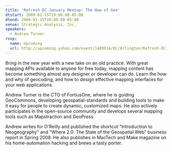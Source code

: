 ```yaml
---
title: 'Refresh DC January Meetup: The How of Geo'
dtstart: 2009-01-15T19:00:00-05:00
dtend: 2009-01-15T20:00:00-05:00
venue: Strategic Analysis, Inc.
speakers:
  - Andrew Turner
rsvp:
  name: Upcoming
  url: http://upcoming.yahoo.com/event/1489914/DC/Arlington/Refresh-DC-January-Meetup-The-How-of-Geo/Strategic-Analysis-Inc/
---
```


Bring in the new year with a new take on an old practice. With great mapping APIs available to anyone for free today, mapping content has become something almost any designer or developer can do. Learn the how and why of geocoding, and how to design effective mapping interfaces for your web applications.

Andrew Turner is the CTO of FortiusOne, where he is guiding GeoCommons, developing geospatial-standards and building tools to make it easy for people to create dynamic, customized maps. He also actively participates in the open-source community and develops several mapping tools such as Mapstraction and GeoPress.

Andrew writes for O'Reilly and published the shortcut "Introduction to Neogeography" and "Where 2.0: The State of the Geospatial Web" business report in Spring 2008. He also publishes in MacTech and Make magazine on his home-automation hacking and brews a tasty porter.